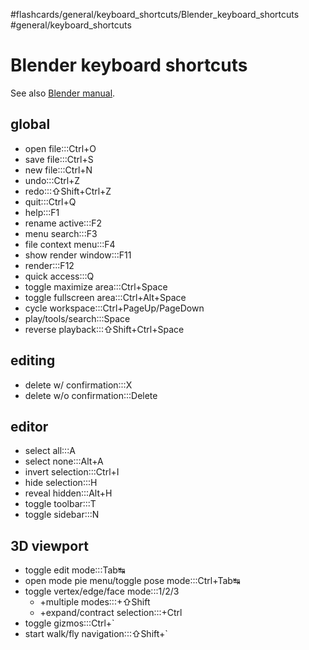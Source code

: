 #flashcards/general/keyboard_shortcuts/Blender_keyboard_shortcuts #general/keyboard_shortcuts

# Blender keyboard shortcuts

See also [Blender manual](https://docs.blender.org/manual/en/dev/interface/keymap/blender_default.html).

## global

- open file:::Ctrl+O <!--SR:!2023-01-23,10,275!2023-01-25,12,276-->
- save file:::Ctrl+S <!--SR:!2023-01-30,17,296!2023-01-28,15,296-->
- new file:::Ctrl+N <!--SR:!2023-01-18,6,250!2023-01-24,11,276-->
- undo:::Ctrl+Z <!--SR:!2023-01-26,13,270!2023-01-23,10,276-->
- redo:::⇧Shift+Ctrl+Z <!--SR:!2023-01-24,11,270!2023-01-18,6,256-->
- quit:::Ctrl+Q <!--SR:!2023-01-23,10,270!2023-02-06,20,276-->
- help:::F1 <!--SR:!2023-01-21,9,270!2023-01-26,13,270-->
- rename active:::F2 <!--SR:!2023-01-20,8,256!2023-01-20,5,236-->
- menu search:::F3 <!--SR:!2023-01-25,12,276!2023-01-26,13,276-->
- file context menu:::F4 <!--SR:!2023-01-31,15,250!2023-01-21,6,276-->
- show render window:::F11 <!--SR:!2023-01-19,4,255!2023-01-20,5,256-->
- render:::F12 <!--SR:!2023-01-22,9,276!2023-01-24,11,276-->
- quick access:::Q <!--SR:!2023-01-19,7,250!2023-01-19,3,250-->
- toggle maximize area:::Ctrl+Space <!--SR:!2023-01-18,3,190!2023-01-19,7,256-->
- toggle fullscreen area:::Ctrl+Alt+Space <!--SR:!2023-01-18,3,190!2023-01-18,3,196-->
- cycle workspace:::Ctrl+PageUp/PageDown <!--SR:!2023-01-23,10,270!2023-01-25,12,276-->
- play/tools/search:::Space <!--SR:!2023-01-25,12,276!2023-01-26,13,276-->
- reverse playback:::⇧Shift+Ctrl+Space <!--SR:!2023-01-18,6,250!2023-01-19,4,255-->

## editing

- delete w/ confirmation:::X <!--SR:!2023-01-22,9,270!2023-01-22,9,276-->
- delete w/o confirmation:::Delete <!--SR:!2023-01-22,9,270!2023-01-26,13,276-->

## editor

- select all:::A <!--SR:!2023-01-19,6,256!2023-01-26,13,276-->
- select none:::Alt+A <!--SR:!2023-01-18,6,256!2023-01-19,7,256-->
- invert selection:::Ctrl+I <!--SR:!2023-01-19,7,250!2023-01-21,9,276-->
- hide selection:::H <!--SR:!2023-01-18,6,250!2023-01-24,11,270-->
- reveal hidden:::Alt+H <!--SR:!2023-01-20,8,250!2023-01-23,8,256-->
- toggle toolbar:::T <!--SR:!2023-01-23,10,270!2023-01-23,10,276-->
- toggle sidebar:::N <!--SR:!2023-01-19,7,256!2023-01-21,6,236-->

## 3D viewport

- toggle edit mode:::Tab↹ <!--SR:!2023-01-25,12,270!2023-01-29,16,296-->
- open mode pie menu/toggle pose mode:::Ctrl+Tab↹ <!--SR:!2023-01-30,14,256!2023-01-18,6,256-->
- toggle vertex/edge/face mode:::1/2/3 <!--SR:!2023-01-22,9,276!2023-01-24,11,276-->
	- +multiple modes:::+⇧Shift <!--SR:!2023-01-21,9,270!2023-01-30,17,296-->
	- +expand/contract selection:::+Ctrl <!--SR:!2023-01-21,9,276!2023-01-18,6,256-->
- toggle gizmos:::Ctrl+\` <!--SR:!2023-01-20,7,250!2023-01-21,8,256-->
- start walk/fly navigation:::⇧Shift+\` <!--SR:!2023-01-22,9,270!2023-01-19,4,195-->

